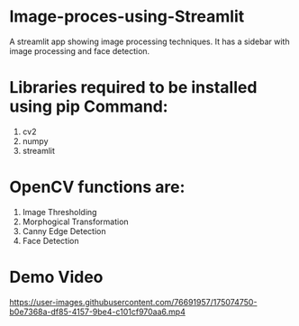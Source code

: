 # Image-proces-using-Streamlit

A streamlit app showing image processing techniques. It has a sidebar with image processing and face detection.

# Libraries required to be installed using pip Command:
1. cv2
2. numpy
3. streamlit

# OpenCV functions are:

1. Image Thresholding
2. Morphogical Transformation
3. Canny Edge Detection
4. Face Detection

# Demo Video

https://user-images.githubusercontent.com/76691957/175074750-b0e7368a-df85-4157-9be4-c101cf970aa6.mp4

